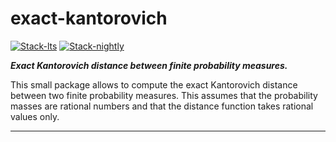 # exact-kantorovich

<!-- badges: start -->
[![Stack-lts](https://github.com/stla/exact-kantorovich/actions/workflows/Stack-lts.yml/badge.svg)](https://github.com/stla/exact-kantorovich/actions/workflows/Stack-lts.yml)
[![Stack-nightly](https://github.com/stla/exact-kantorovich/actions/workflows/Stack-nightly.yml/badge.svg)](https://github.com/stla/exact-kantorovich/actions/workflows/Stack-nightly.yml)
<!-- badges: end -->

***Exact Kantorovich distance between finite probability measures.*** 

This small package allows to compute the exact Kantorovich distance between two
finite probability measures. This assumes that the probability masses are 
rational numbers and that the distance function takes rational values only.

___